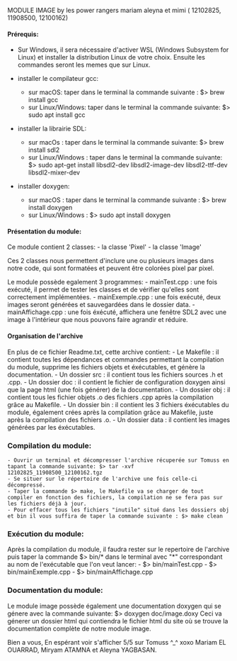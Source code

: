MODULE IMAGE by les power rangers mariam aleyna et mimi ( 12102825, 11908500, 12100162)

#### Prérequis: 

- Sur Windows, il sera nécessaire d'activer WSL (Windows Subsystem for Linux) et installer la distribution Linux de votre choix. Ensuite les commandes seront les memes que sur Linux.

- installer le compilateur gcc:
 	- sur macOS: taper dans le terminal la commande suivante : $> brew install gcc
 	- sur Linux/Windows: taper dans le terminal la commande suivante: $> sudo apt install gcc
 	
- installer la librairie SDL:
	- sur macOs : taper dans le terminal la commande suivante: $> brew install sdl2
	- sur Linux/Windows : taper dans le terminal la commande suivante: $> sudo apt-get install libsdl2-dev libsdl2-image-dev libsdl2-ttf-dev libsdl2-mixer-dev
	
- installer doxygen:
	- sur macOS : taper dans le terminal la commande suivante : $> brew install doxygen
	- sur Linux/Windows : $> sudo apt install doxygen
	 
#### Présentation du module:

Ce module contient 2 classes: 
    	- la classe 'Pixel'
    	- la classe 'Image'
    	
Ces 2 classes nous permettent d'inclure une ou plusieurs images dans notre code, qui sont formatées et peuvent être colorées pixel par pixel.
    
Le module possède egalement 3 programmes:
		- mainTest.cpp : une fois exécuté, il permet de tester les classes et de vérifier qu'elles sont correctement implémentées.
        - mainExemple.cpp :  une fois exécuté, deux images seront générées et sauvegardées dans le dossier data.
        - mainAffichage.cpp : une fois éxécuté, affichera une fenêtre SDL2 avec une image à l'intérieur que nous pouvons faire agrandir et réduire. 

#### Organisation de l'archive
     
En plus de ce fichier Readme.txt, cette archive contient:
	- Le Makefile : il contient toutes les dépendances et commandes permettant la compilation du module, supprime les fichiers objets et éxécutables, et génère la documentation.
	- Un dossier src : il contient tous les fichiers sources .h et .cpp.
	- Un dossier doc : il contient le fichier de configuration doxygen ainsi que la page html (une fois générer) de la documentation.
	- Un dossier obj : il contient tous les fichier objets .o des fichiers .cpp après la compilation grâce au Makefile.
	- Un dossier bin : il contient les 3 fichiers éxécutables du module, également crées après la compilation grâce au Makefile, juste après la compilation des fichiers .o.
	- Un dossier data : il contient les images générées par les éxécutables.

### Compilation du module:

	- Ouvrir un terminal et décompresser l'archive récuperée sur Tomuss en tapant la commande suivante: $> tar -xvf 12102825_11908500_12100162.tgz 
	- Se situer sur le répertoire de l'archive une fois celle-ci décompressé.
	- Taper la commande $> make, le Makefile va se charger de tout compiler en fonction des fichiers, la compilation ne se fera pas sur les fichiers déjà à jour.
	- Pour effacer tous les fichiers "inutile" situé dans les dossiers obj et bin il vous suffira de taper la commande suivante : $> make clean

### Exécution du module:

Après la compilation du module, il faudra rester sur le repertoire de l'archive puis taper la commande $> bin/* dans le terminal avec "*" correspondant au nom de l'exécutable que l'on veut lancer: 
	- $> bin/mainTest.cpp
	- $> bin/mainExemple.cpp
	- $> bin/mainAffichage.cpp
	
### Documentation du module:

Le module image possède également une documentation doxygen qui se génere avec la commande suivante: $> doxygen doc/image.doxy 
Ceci va génerer un dossier html qui contiendra le fichier html du site où se trouve la documentation complète de notre module image.

Bien a vous,
En espérant voir s'afficher 5/5 sur Tomuss ^_^
xoxo
Mariam EL OUARRAD, Miryam ATAMNA et Aleyna YAGBASAN.
